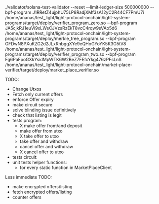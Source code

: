 ./validator/solana-test-validator --reset --limit-ledger-size 500000000     --bpf-program J1RRetZ4ujphU75LP8RadjXMf3sA12yC2R44CF7PmU7i         /home/ananas/test_light/light-protocol-onchain/light-system-programs/target/deploy/verifier_program_zero.so --bpf-program JA5cjkRJ1euVi9xLWsCJVzsRzEkT8vcC4rqw9sVAo5d6         /home/ananas/test_light/light-protocol-onchain/light-system-programs/target/deploy/merkle_tree_program.so --bpf-program GFDwN8PXuKZG2d2JLxRhbggXYe9eQHoGYoYK5K3G5tV8  /home/ananas/test_light/light-protocol-onchain/light-system-programs/target/deploy/verifier_program_two.so --bpf-program Fg6PaFpoGXkYsidMpWTK6W2BeZ7FEfcYkg476zPFsLnS /home/ananas/test_light/light-protocol-onchain/market-place-verifier/target/deploy/market_place_verifier.so


TODO:
- Change Utxos
- Fetch only current offers
- enforce Offer expiry
- make circuit secure
- solve blinding issue definitively
- check that listing is legit
- tests program: 
    - X make offer from/and deposit
    - make offer from utxo
    - X take offer to utxo
    - take offer and withdraw
    - cancel offer and withdraw
    - X cancel offer to utxo
- tests circuit:
- unit tests helper functions:
    - for every static function in MarketPlaceClient


Less immediate TODO:
- make encrypted offers/listing
- fetch encrypted offers/listing
- counter offers
